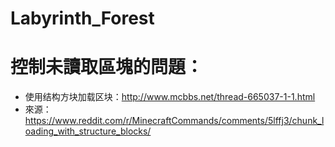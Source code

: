 # Labyrinth_Forest

# 控制未讀取區塊的問題：
- 使用结构方块加载区块：http://www.mcbbs.net/thread-665037-1-1.html
- 來源：https://www.reddit.com/r/MinecraftCommands/comments/5lffj3/chunk_loading_with_structure_blocks/
